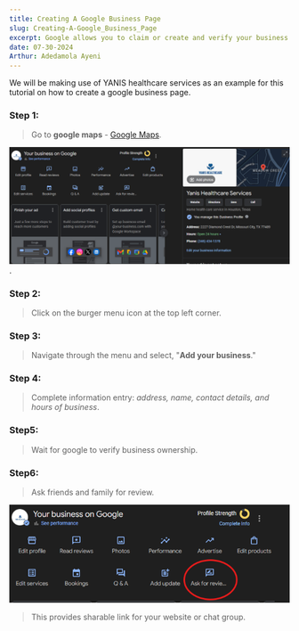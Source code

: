 ```yaml
---
title: Creating A Google Business Page
slug: Creating-A-Google_Business_Page
excerpt: Google allows you to claim or create and verify your business page.
date: 07-30-2024
Arthur: Adedamola Ayeni
---
```

We will be making use of YANIS healthcare services as an example for this tutorial on how to create a google business page.
### Step 1:

>Go to **google maps** - [Google Maps](https://www.google.com/maps).

![Google_Business_View](../../public/images/yanis_google_biz.png "Google Business Admin View").
### Step 2:

> Click on the burger menu icon at the top left corner.

### Step 3:

> Navigate through the menu and select, "**Add your business**."

### Step 4:

> Complete information entry: *address, name, contact details, and hours of business*.

### Step5:

>Wait for google to verify business ownership.

### Step6:

>Ask friends and family for review.

![Google_Business_review](../../public/images/yanis_google_biz_Review.png)

>This provides sharable link for your website or chat group.
